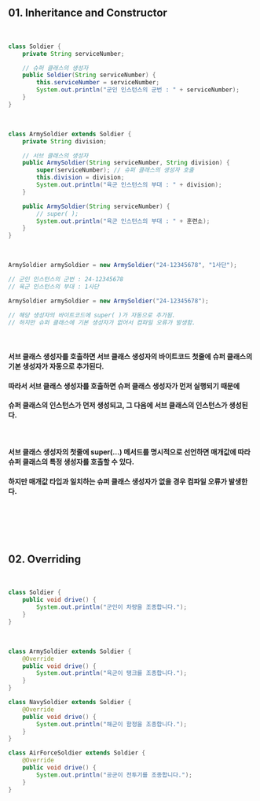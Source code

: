 ## 01. Inheritance and Constructor

<br>   

```java
class Soldier {
    private String serviceNumber;

    // 슈퍼 클래스의 생성자
    public Soldier(String serviceNumber) {
        this.serviceNumber = serviceNumber;
        System.out.println("군인 인스턴스의 군번 : " + serviceNumber);
    }
}
```

<br>   

```java
class ArmySoldier extends Soldier {
    private String division;

    // 서브 클래스의 생성자
    public ArmySoldier(String serviceNumber, String division) {
        super(serviceNumber); // 슈퍼 클래스의 생성자 호출
        this.division = division;
        System.out.println("육군 인스턴스의 부대 : " + division);
    }

    public ArmySoldier(String serviceNumber) {
        // super( );
        System.out.println("육군 인스턴스의 부대 : " + 훈련소);
    }
}
```

<br>   

```java
ArmySoldier armySoldier = new ArmySoldier("24-12345678", "1사단");

// 군인 인스턴스의 군번 : 24-12345678
// 육군 인스턴스의 부대 : 1사단

ArmySoldier armySoldier = new ArmySoldier("24-12345678");

// 해당 생성자의 바이트코드에 super( )가 자동으로 추가됨.
// 하지만 슈퍼 클래스에 기본 생성자가 없어서 컴파일 오류가 발생함.
```

<br>   

#### 서브 클래스 생성자를 호출하면 서브 클래스 생성자의 바이트코드 첫줄에 슈퍼 클래스의 기본 생성자가 자동으로 추가된다. 
#### 따라서 서브 클래스 생성자를 호출하면 슈퍼 클래스 생성자가 먼저 실행되기 때문에  
#### 슈퍼 클래스의 인스턴스가 먼저 생성되고, 그 다음에 서브 클래스의 인스턴스가 생성된다.

<br>   

#### 서브 클래스 생성자의 첫줄에 super(...) 메서드를 명시적으로 선언하면 매개값에 따라 슈퍼 클래스의 특정 생성자를 호출할 수 있다.
#### 하지만 매개값 타입과 일치하는 슈퍼 클래스 생성자가 없을 경우 컴파일 오류가 발생한다.

<br>   
<br>   
<br>   
<br>   

## 02. Overriding

<br>   

```java
class Soldier {
    public void drive() {
        System.out.println("군인이 차량을 조종합니다.");
    }
}
```

<br>

```java
class ArmySoldier extends Soldier {
    @Override
    public void drive() {
        System.out.println("육군이 탱크를 조종합니다.");
    }
}

class NavySoldier extends Soldier {
    @Override
    public void drive() {
        System.out.println("해군이 함정을 조종합니다.");
    }
}

class AirForceSoldier extends Soldier {
    @Override
    public void drive() {
        System.out.println("공군이 전투기를 조종합니다.");
    }
}
```
